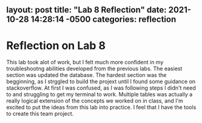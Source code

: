 layout: post
title:  "Lab 8 Reflection"
date:   2021-10-28 14:28:14 -0500
categories: reflection
---
# Reflection on Lab 8

This lab took alot of work, but I felt much more confident in my troubleshootng 
abilities developed from the previous labs. The easiest section was updated the 
database. The hardest section was the begginning, as I strggled to build the 
projext until I found some guidance on stackoverflow. At first I was confused, 
as I was following steps I didn't need to and struggling to get my terminal to 
work. Multiple tables was actually a really logical extension of the concepts 
we worked on in class, and I'm excited to put the ideas from this lab into 
practice. I feel that I have the tools to create this team project.
